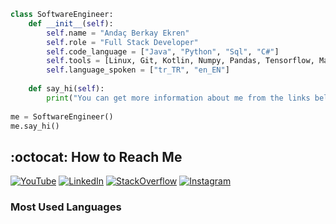 <!--### Hello :earth_americas: !<p align="right">![Code Time](http://img.shields.io/badge/Code%20Time-343%20hrs%2025%20mins-blue)</p>-->

```python
class SoftwareEngineer:
    def __init__(self):
        self.name = "Andaç Berkay Ekren"
        self.role = "Full Stack Developer"
        self.code_language = ["Java", "Python", "Sql", "C#"]
        self.tools = [Linux, Git, Kotlin, Numpy, Pandas, Tensorflow, Matplotlib, Microsoft Sql Server]
        self.language_spoken = ["tr_TR", "en_EN"]
        
    def say_hi(self):
        print("You can get more information about me from the links below.")
        
me = SoftwareEngineer()
me.say_hi()
```

## :octocat: How to Reach Me

[![YouTube](https://img.shields.io/badge/-YouTube-ffffff?style=flat&logo=YouTube&logoColor=eb2f06)](https://www.youtube.com/channel/UCGfxd_fCog9r11d9dm-cOiQ) 
[![LinkedIn](https://img.shields.io/badge/-LinkedIn-ffffff?style=flat&logo=linkedin&logoColor=0984e3)](https://www.linkedin.com/in/anda%C3%A7-e-783134215/) 
[![StackOverflow](https://img.shields.io/badge/-StackOverflow-ffffff?style=flat&logo=StackOverflow)](https://stackoverflow.com/users/19333732/anda%c3%a7-berkay-ekren)
[![Instagram](https://img.shields.io/badge/-Instagram-ffffff?style=flat&logo=Instagram)](https://instagram.com/andacberkaye)

### Most Used Languages

